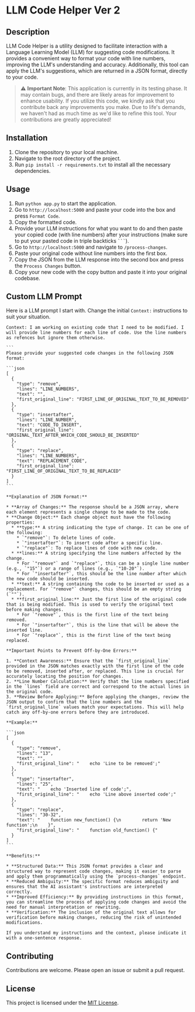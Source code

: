 # LLM Code Helper Ver 2

## Description

LLM Code Helper is a utility designed to facilitate interaction with a Language Learning Model (LLM) for suggesting code modifications. It provides a convenient way to format your code with line numbers, improving the LLM's understanding and accuracy. Additionally, this tool can apply the LLM's suggestions, which are returned in a JSON format, directly to your code.

> :warning: **Important Note**: This application is currently in its testing phase. It may contain bugs, and there are likely areas for improvement to enhance usability. If you utilize this code, we kindly ask that you contribute back any improvements you make. Due to life's demands, we haven't had as much time as we'd like to refine this tool. Your contributions are greatly appreciated!

## Installation

1. Clone the repository to your local machine.
2. Navigate to the root directory of the project.
3. Run `pip install -r requirements.txt` to install all the necessary dependencies.

## Usage

1. Run `python app.py` to start the application.
2. Go to `http://localhost:5000` and paste your code into the box and press `Format Code`.
3. Copy the formatted code.
4. Provide your LLM instructions for what you want to do and then paste your copied code (with line numbers) after your instructions (make sure to put your pasted code in triple backticks ```` ``` ````).
5. Go to `http://localhost:5000` and navigate to `/process-changes`.
6. Paste your original code without line numbers into the first box.
7. Copy the JSON from the LLM response into the second box and press the `Process Changes` button.
8. Copy your new code with the copy button and paste it into your original codebase.

## Custom LLM Prompt

Here is a LLM prompt I start with. Change the initial `Context:` instructions to suit your situation.

````
Context: I am working on existing code that I need to be modified. I will provide line numbers for each line of code. Use the line numbers as refences but ignore them otherwise. 

```
Please provide your suggested code changes in the following JSON format:

```json
[
  {
    "type": "remove",
    "lines": "LINE_NUMBERS",
    "text": "",
    "first_original_line": "FIRST_LINE_OF_ORIGINAL_TEXT_TO_BE_REMOVED"
  },
  {
    "type": "insertafter",
    "lines": "LINE_NUMBER",
    "text": "CODE_TO_INSERT",
    "first_original_line": "ORIGINAL_TEXT_AFTER_WHICH_CODE_SHOULD_BE_INSERTED"
  },
  {
    "type": "replace",
    "lines": "LINE_NUMBERS",
    "text": "REPLACEMENT_CODE",
    "first_original_line": "FIRST_LINE_OF_ORIGINAL_TEXT_TO_BE_REPLACED"
  }
]
```

**Explanation of JSON Format:**

* **Array of Changes:** The response should be a JSON array, where each element represents a single change to be made to the code.
* **Change Object:** Each change object must have the following properties:
  * **type:** A string indicating the type of change. It can be one of the following:
    * `"remove"`: To delete lines of code.
    * `"insertafter"`: To insert code after a specific line.
    * `"replace"`: To replace lines of code with new code.
  * **lines:** A string specifying the line numbers affected by the change.
    * For `"remove"` and `"replace"`, this can be a single line number (e.g., `"15"`) or a range of lines (e.g., `"10-20"`).
    * For `"insertafter"`, this should be the line number after which the new code should be inserted.
  * **text:** A string containing the code to be inserted or used as a replacement. For `"remove"` changes, this should be an empty string (`""`).
  * **first_original_line:** Just the first line of the original code that is being modified. This is used to verify the original text before making changes.
    * For `"remove"`, this is the first line of the text being removed.
    * For `"insertafter"`, this is the line that will be above the inserted line.
    * For `"replace"`, this is the first line of the text being replaced.

**Important Points to Prevent Off-by-One Errors:**

1. **Context Awareness:** Ensure that the `first_original_line` provided in the JSON matches exactly with the first line of the code to be removed, inserted after, or replaced. This line is crucial for accurately locating the position for changes.
2. **Line Number Calculation:** Verify that the line numbers specified in the `lines` field are correct and correspond to the actual lines in the original code.
3. **Review Before Applying:** Before applying the changes, review the JSON output to confirm that the line numbers and the `first_original_line` values match your expectations. This will help catch any off-by-one errors before they are introduced.

**Example:**

```json
[
  {
    "type": "remove",
    "lines": "13",
    "text": "",
    "first_original_line": "    echo 'Line to be removed';"
  },
  {
    "type": "insertafter",
    "lines": "25",
    "text": "    echo 'Inserted line of code';",
    "first_original_line": "    echo 'Line above inserted code';"
  },
  {
    "type": "replace",
    "lines": "30-32",
    "text": "    function new_function() {\n        return 'New function';\n    }",
    "first_original_line": "    function old_function() {"
  }
]
```

**Benefits:**

* **Structured Data:** This JSON format provides a clear and structured way to represent code changes, making it easier to parse and apply them programmatically using the `process-changes` endpoint.
* **Reduced Ambiguity:** The specific format reduces ambiguity and ensures that the AI assistant's instructions are interpreted correctly.
* **Improved Efficiency:** By providing instructions in this format, you can streamline the process of applying code changes and avoid the need for manual interpretation or rewriting.
* **Verification:** The inclusion of the original text allows for verification before making changes, reducing the risk of unintended modifications.

If you understand my instructions and the context, please indicate it with a one-sentence response.
````

## Contributing

Contributions are welcome. Please open an issue or submit a pull request.

## License

This project is licensed under the [MIT License](https://opensource.org/licenses/MIT).